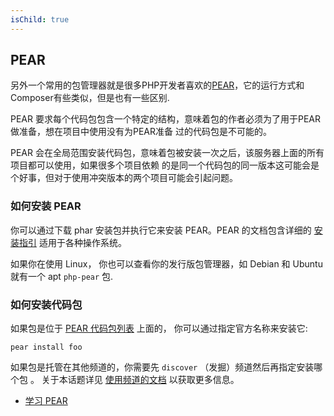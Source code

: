 ```yaml
---
isChild: true
---
```


## PEAR

另外一个常用的包管理器就是很多PHP开发者喜欢的[PEAR][1]，它的运行方式和Composer有些类似，但是也有一些区别.

PEAR 要求每个代码包包含一个特定的结构，意味着包的作者必须为了用于PEAR做准备，想在项目中使用没有为PEAR准备
过的代码包是不可能的。

PEAR 会在全局范围安装代码包，意味着包被安装一次之后，该服务器上面的所有项目都可以使用，如果很多个项目依赖
的是同一个代码包的同一版本这可能会是个好事，但对于使用冲突版本的两个项目可能会引起问题。

### 如何安装 PEAR

你可以通过下载 phar 安装包并执行它来安装 PEAR。PEAR 的文档包含详细的
[安装指引][2] 适用于各种操作系统。

如果你在使用 Linux， 你也可以查看你的发行版包管理器，如 Debian 和 Ubuntu 就有一个 apt ``php-pear`` 包.

### 如何安装代码包

如果包是位于 [PEAR 代码包列表][3] 上面的， 你可以通过指定官方名称来安装它:

    pear install foo
    
如果包是托管在其他频道的，你需要先 `discover` （发掘）频道然后再指定安装哪个包 。
关于本话题详见 [使用频道的文档][4] 以获取更多信息。

* [学习 PEAR][1]

[1]: http://pear.php.net/
[2]: http://pear.php.net/manual/en/installation.getting.php
[3]: http://pear.php.net/packages.php
[4]: http://pear.php.net/manual/en/guide.users.commandline.channels.php

